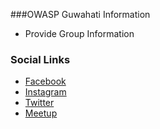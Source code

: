 ###OWASP Guwahati Information
* Provide Group Information

### Social Links
* [Facebook](https://www.facebook.com/OWASP-Guwahati-104276475234433)
* [Instagram](https://www.instagram.com/owasp_guwahati/)
* [Twitter](#)
* [Meetup](#)


